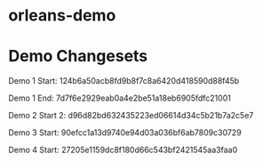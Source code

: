 # orleans-demo

Demo Changesets
==============
Demo 1 Start: 124b6a50acb8fd9b8f7c8a6420d418590d88f45b

Demo 1 End: 7d7f6e2929eab0a4e2be51a18eb6905fdfc21001


Demo 2 Start 2: d96d82bd632435223ed06614d34c5b21b7a2c5e7


Demo 3 Start: 90efcc1a13d9740e94d03a036bf6ab7809c30729


Demo 4 Start: 27205e1159dc8f180d66c543bf2421545aa3faa0
